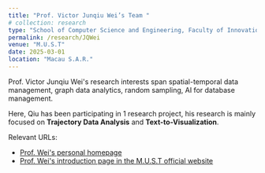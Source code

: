 ```yaml
---
title: "Prof. Victor Junqiu Wei’s Team "
# collection: research
type: "School of Computer Science and Engineering, Faculty of Innovation Engineering"
permalink: /research/JQWei
venue: "M.U.S.T"
date: 2025-03-01
location: "Macau S.A.R."
---
```


Prof. Victor Junqiu Wei's research interests span spatial-temporal data management, graph data analytics, random sampling, AI for database management.

Here, Qiu has been participating in 1 research project, his research is mainly focused on **Trajectory Data Analysis** and **Text-to-Visualization**.

Relevant URLs:
* [Prof. Wei's personal homepage](https://sites.google.com/view/victor-junqiu-wei)
* [Prof. Wei's introduction page in the M.U.S.T official website](https://fie.must.edu.mo/id-1444/person/view/id-12708.html)


